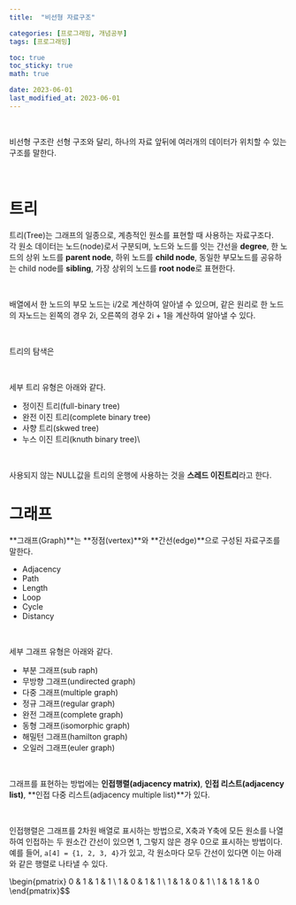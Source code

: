 ```yaml
---
title:  "비선형 자료구조"

categories: [프로그래밍, 개념공부]
tags: [프로그래밍]

toc: true
toc_sticky: true
math: true

date: 2023-06-01
last_modified_at: 2023-06-01
---
```


<br>

비선형 구조란 선형 구조와 달리, 하나의 자료 앞뒤에 여러개의 데이터가 위치할 수 있는 구조를 말한다.

<br>

# 트리

트리(Tree)는 그래프의 일종으로, 계층적인 원소를 표현할 때 사용하는 자료구조다.  
각 원소 데이터는 노드(node)로서 구분되며, 노드와 노드를 잇는 간선을 **degree**, 한 노드의 상위 노드를 **parent node**, 하위 노드를 **child node**, 동일한 부모노드를 공유하는 child node를 **sibling**, 가장 상위의 노드를 **root node**로 표현한다.

<br>

배열에서 한 노드의 부모 노드는 i/2로 계산하여 알아낼 수 있으며, 같은 원리로 한 노드의 자노드는 왼쪽의 경우 2i, 오른쪽의 경우 2i + 1을 계산하여 알아낼 수 있다.

<br>

트리의 탐색은 

<br>

세부 트리 유형은 아래와 같다.

- 정이진 트리(full-binary tree)
- 완전 이진 트리(complete binary tree)
- 사향 트리(skwed tree)
- 누스 이진 트리(knuth binary tree)\

<br>

사용되지 않는 NULL값을 트리의 운행에 사용하는 것을 **스레드 이진트리**라고 한다.

# 그래프

**그래프(Graph)**는 **정점(vertex)**와 **간선(edge)**으로 구성된 자료구조를 말한다.

- Adjacency
- Path
- Length
- Loop
- Cycle
- Distancy

<br>

세부 그래프 유형은 아래와 같다.

- 부분 그래프(sub raph)
- 무방향 그래프(undirected graph)
- 다중 그래프(multiple graph)
- 정규 그래프(regular graph)
- 완전 그래프(complete graph)
- 동형 그래프(isomorphic graph)
- 해밀턴 그래프(hamilton graph)
- 오일러 그래프(euler graph)

<br>

그래프를 표현하는 방법에는 **인접행렬(adjacency matrix)**, **인접 리스트(adjacency list)**, **인접 다중 리스트(adjacency multiple list)**가 있다.

<br>

인접행렬은 그래프를 2차원 배열로 표시하는 방법으로, X축과 Y축에 모든 원소를 나열하여 인접하는 두 원소간 간선이 있으면 1, 그렇지 않은 경우 0으로 표시하는 방법이다.  
예를 들어, `a[4] = {1, 2, 3, 4}`가 있고, 각 원소마다 모두 간선이 있다면 이는 아래와 같은 행렬로 나타낼 수 있다.

\begin{pmatrix}
  0 & 1 & 1 & 1 \\
  1 & 0 & 1 & 1 \\
  1 & 1 & 0 & 1 \\
  1 & 1 & 1 & 0
\end{pmatrix}$$